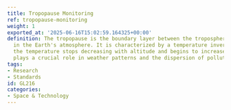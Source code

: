 ```yaml
---
title: Tropopause Monitoring
ref: tropopause-monitoring
weight: 1
exported_at: '2025-06-16T15:02:59.164325+00:00'
definition: The tropopause is the boundary layer between the troposphere and the stratosphere
  in the Earth's atmosphere. It is characterized by a temperature inversion, where
  the temperature stops decreasing with altitude and begins to increase. This layer
  plays a crucial role in weather patterns and the dispersion of pollutants.
tags:
- Research
- Standards
id: GL216
categories:
- Space & Technology
---
```


